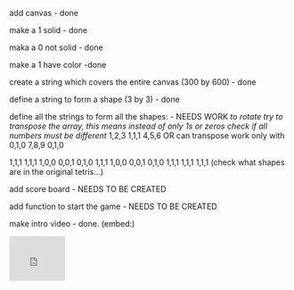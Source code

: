 add canvas - done

make a 1 solid - done

maka a 0 not solid - done

make a 1 have color -done

create a string which covers the entire canvas (300 by 600) - done

define a string to form a shape (3 by 3) - done

define all the strings to form all the shapes: - NEEDS WORK
*to rotate try to transpose the array, this means instead of*
*only 1s or zeros check if all numbers must be different*
1,2,3                                       1,1,1
4,5,6   OR can transpose work only with     0,1,0
7,8,9                                       0,1,0    


1,1,1   1,1,1   1,0,0   0,0,1
0,1,0   1,1,1   1,0,0   0,0,1
0,1,0   1,1,1   1,1,1   1,1,1
(check what shapes are in the original tetris...)

add score board - NEEDS TO BE CREATED

add function to start the game - NEEDS TO BE CREATED

make intro video - done.
(embed:)
<iframe width="100vw" height="80vh" src="https://emb.d.tube/#!/johnireland123/QmV4JhRicgB3HDXQg8YvVSvRUdst6x292pW4VvvBLxw835" frameborder="0" allow="accelerometer; autoplay; encrypted-media; gyroscope; picture-in-picture" allowfullscreen></iframe>